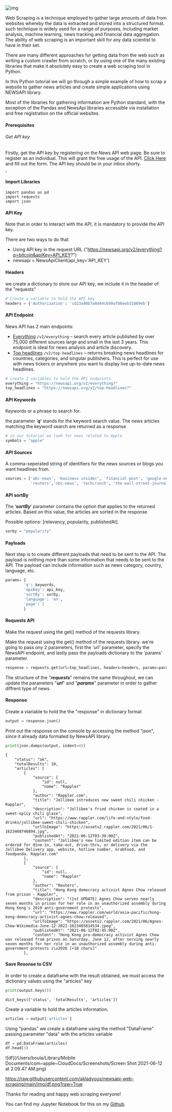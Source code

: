 ![img](https://cdn-images-1.medium.com/max/1600/1*N4ZNL18TtZ1ogq5-zDIDWA.jpeg)



Web Scraping is a technique employed to gather large amounts of data from websites whereby the data is extracted and stored into a structured format. such technique is widely used for a range of purposes, including market analysis, machine learning, news tracking and financial data aggregation.
The ability of web scraping is an important skill for any data scientist to have in their set.

There are many different approaches for getting data from the web such as writing a custom crawler from scratch, or by using one of the many existing libraries that make it absolutely easy to create a web scraping tool in Python.

In this Python tutorial we will go through a simple example of how to scrap a website to gather news articles and create simple applications using NEWSAPI library.

Most of the libraries for gathering information are Python standard, with the exception of the Pandas and NewsApi libraries accessible via installation and free registration on the official websites.



#### Prerequisites

###### Get API key

Firstly, get the API key by registering on the News API web page. Be sure to register as an individual. This will grant the free usage of the API. [Click Here](https://python.gotrained.com/news-api/)  and fill out the form. The API key should be in your inbox shorty.

<img src="/Users/boula/Library/Mobile Documents/com~apple~CloudDocs/Screenshots/Screen Shot 2021-06-11 at 11.27.32 PM.png" style="zoom:33%;" />

#### Import Libraries

```
import pandas as pd
import requests
import json
```

#### API Key

Note that in order to interact with the API, it is mandatory to provide the API key.

There are two ways to do that 

- Using API key in the request URL ("https://newsapi.org/v2/everything?q=bitcoin&apiKey=API_KEY?")
- newsapi = NewsApiClient(api_key='API_KEY')

#### Headers

we create a dictionary to store our API key, we include it in the header of the "requests"

```python
# Create a variable to hold the API key
headers = {'Authorization': 'cd23a40b7a0d44cb99af86eeb31869eb'}
```

#### API Endpoint

News API has 2 main endpoints:

- [Everything](https://newsapi.org/docs/endpoints/everything) `/v2/everything` – search every article published by over 75,000 different sources large and small in the last 3 years. This endpoint is ideal for news analysis and article discovery.
- [Top headlines](https://newsapi.org/docs/endpoints/top-headlines) `/v2/top-headlines` – returns breaking news headlines for countries, categories, and singular publishers. This is perfect for use with news tickers or anywhere you want to display live up-to-date news headlines.

```python
# create 2 variables to hold the API endpoints.
everything = "https://newsapi.org/v2/everything?"
top_headlines = "https://newsapi.org/v2/top-headlines?"
```

#### API Keywords

Keywords or a phrase to search for.

the parameter ‘***q***’ stands for the keyword search value. The news articles matching the keyword search are returned as a response

```python
# in our tutorial we look for news related to Apple
symbols = "apple"
```

#### API Sources

A comma-seperated string of identifiers for the news sources or blogs you want headlines from. 

```python
sources = ['abc-news', 'business-insider', 'financial-post', 'google-news',
           'reuters','nbc-news', 'techcrunch', 'the-wall-street-journal']
```

#### API sortBy

The ‘***sortBy***’ parameter contains the option that applies to the returned articles. Based on this value, the articles are sorted in the response

Possible options: [relevancy, popularity, publishedAt].

```python
sorby = "popularity"
```

#### Payloads

Next step is to create different payloads that need to be sent to the API. The payload is nothing more than some information that needs to be sent to the API. The payload can include information such as news category, country, language, etc.

```python
params= {
        'q': keywords,
        'apiKey': api_key,
        'sortBy': sorby,
        'language': 'en',
        'page': 1
        }
```

#### Requests API

Make the request using the get() method of the requests library.

Make the request using the get() method of the requests library.
we're going to pass ony 2 parameters, first the 'url' parameter,  specify the NewsAPI endpoint, and lastly pass the payloads dictionary to the 'params' parameter.

```python
response = requests.get(url=top_headlines, headers=headers, params=params)
```

The structure of the "***requests***" remains the same throughout, we can update the parameters "***url***" and "***params***" parameter in order to gather diffrent type of news.

#### Response

Create a viariable to hold the the "response"  in dictionary format

```python
output = response.json()
```

Print out the response on the console by accessing the method "json", since it already data formated by NewsAPI library.

```python
print(json.dumps(output, indent=4))
```

```
{
    "status": "ok",
    "totalResults": 10,
    "articles": [
        {
            "source": {
                "id": null,
                "name": "Rappler"
            },
            "author": "Rappler.com",
            "title": "Jollibee introduces new sweet chili chicken - Rappler",
            "description": "Jollibee's fried chicken is coated in a sweet-spicy chili glaze",
            "url": "https://www.rappler.com/life-and-style/food-drinks/jollibee-sweet-chili-chicken",
            "urlToImage": "https://assets2.rappler.com/2021/06/1-1623468746894.jpg",
            "publishedAt": "2021-06-12T03:39:00Z",
            "content": "Jollibee's new limited edition item can be ordered for dine-in, take-out, drive-thru, or delivery via the Jollibee Delivery app, website, hotline number, GrabFood, and foodpanda. Rappler.com"
        },
        {
            "source": {
                "id": null,
                "name": "Rappler"
            },
            "author": "Reuters",
            "title": "Hong Kong democracy activist Agnes Chow released from prison - Rappler",
            "description": "(1st UPDATE) Agnes Chow serves nearly seven months in prison for her role in an unauthorized assembly during Hong Kong's 2019 anti-government protests",
            "url": "https://www.rappler.com/world/asia-pacific/hong-kong-democracy-activist-agnes-chow-released",
            "urlToImage": "https://assets2.rappler.com/2021/06/Agnes-Chow-Wikimedia-June-12-2021-1623465814534.jpeg",
            "publishedAt": "2021-06-12T02:45:00Z",
            "content": "Hong Kong pro-democracy activist Agnes Chow was released from prison on Saturday, June 12, after serving nearly seven months for her role in an unauthorized assembly during anti-government protests i\u2026 [+18 chars]"
        },
```

#### Save Resonse to CSV

In order to create a dataframe with the result obtained, we must access the dictionary values using the "articles" key

```python
print(output.keys())
```

```
dict_keys(['status', 'totalResults', 'articles'])
```

Create a variable to hold the articles information.

```python
articles = output['articles']
```

Using "pandas" we create a dataframe using the method "DataFrame" passing parameter "data" with the articles variable

```python
df = pd.DataFrame(articles)
df.head(3)
```

![df](/Users/boula/Library/Mobile Documents/com~apple~CloudDocs/Screenshots/Screen Shot 2021-06-12 at 2.09.47 AM.png)

https://raw.githubusercontent.com/akladyous/newsapi-web-scraping/main/img/df.png?raw=True

Thanks for reading and happy web scraping everyone!

You can find my Jupyter Notebook for this on my [Github](https://github.com/akladyous/newsapi-web-scraping).